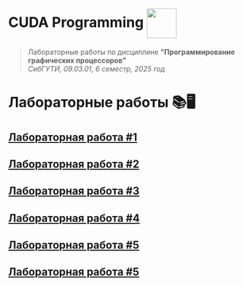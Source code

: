 <h1>CUDA Programming <img src="https://img.icons8.com/color/60/000000/nvidia.png" style="vertical-align: middle; height: 60px;"/></h1>

> Лабораторные работы по дисциплине **"Программирование графических процессоров"**  
> *СибГУТИ, 09.03.01, 6 семестр, 2025 год*

# Лабораторные работы 📚🖥️
## [Лабораторная работа #1](labs/lab1/)
## [Лабораторная работа #2](labs/lab2/)
## [Лабораторная работа #3](labs/lab3/)
## [Лабораторная работа #4](labs/lab4/)
## [Лабораторная работа #5](labs/lab5/)
## [Лабораторная работа #5](labs/lab6/)